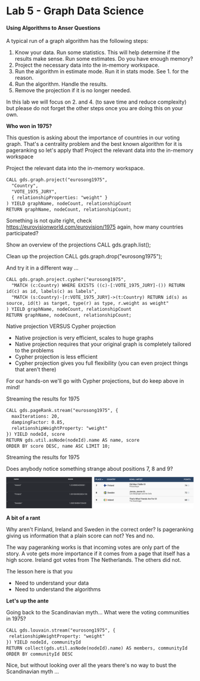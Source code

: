 # Lab 5 - Graph Data Science 

#### Using Algorithms to Anser Questions
A typical run of a graph algorithm has the following steps:
1. Know your data. Run some statistics. This will help determine if the results make sense. Run some estimates. Do you have enough memory?
2. Project the necessary data into the in-memory workspace. 
3. Run the algorithm in estimate mode. Run it in stats mode. See 1. for the reason.
4. Run the algorithm. Handle the results.
5. Remove the projection if it is no longer needed.

In this lab we will focus on 2. and 4. (to save time and reduce complexity) but please do not forget the other steps once you are doing this on your own. 

**Who won in 1975?**

This question is asking about the importance of countries in our voting graph. That's a centrality problem and the best known algorithm for it is pageranking so let's apply that!
Project the relevant data into the in-memory workspace

Project the relevant data into the in-memory workspace.

    CALL gds.graph.project("eurosong1975",
      "Country",
      "VOTE_1975_JURY",
      { relationshipProperties: "weight" }
    ) YIELD graphName, nodeCount, relationshipCount
    RETURN graphName, nodeCount, relationshipCount;

Something is not quite right, check https://eurovisionworld.com/eurovision/1975 again, how many countries participated? 

Show an overview of the projections
    CALL gds.graph.list();

Clean up the projection
    CALL gds.graph.drop("eurosong1975");

And try it in a different way …

    CALL gds.graph.project.cypher("eurosong1975",
      "MATCH (c:Country) WHERE EXISTS ((c)-[:VOTE_1975_JURY]-()) RETURN id(c) as id, labels(c) as labels",
      "MATCH (s:Country)-[r:VOTE_1975_JURY]->(t:Country) RETURN id(s) as source, id(t) as target, type(r) as type, r.weight as weight"
    ) YIELD graphName, nodeCount, relationshipCount
    RETURN graphName, nodeCount, relationshipCount;

Native projection VERSUS Cypher projection
-  Native projection is very efficient, scales to huge graphs
-  Native projection requires that your original graph is completely tailored to the problems
-  Cypher projection is less efficient
-  Cypher projection gives you full flexibility (you can even project things that aren't there)

For our hands-on we'll go with Cypher projections, but do keep above in mind!

Streaming the results for 1975

    CALL gds.pageRank.stream("eurosong1975", {
      maxIterations: 20,
      dampingFactor: 0.85,
      relationshipWeightProperty: "weight"
    }) YIELD nodeId, score
    RETURN gds.util.asNode(nodeId).name AS name, score
    ORDER BY score DESC, name ASC LIMIT 10;

Streaming the results for 1975


Does anybody notice something strange about positions 7, 8 and 9?

![](images/01-fin_swe_ire.png)

**A bit of a rant**

Why aren't Finland, Ireland and Sweden in the correct order? Is pageranking giving us information that a plain score can not? Yes and no.

The way pageranking works is that incoming votes are only part of the story. A vote gets more importance if it comes from a page that itself has a high score. Ireland got votes from The Netherlands. The others did not.

The lesson here is that you
- Need to understand your data
- Need to understand the algorithms 

**Let's up the ante**

Going back to the Scandinavian myth…
What were the voting communities in 1975?

    CALL gds.louvain.stream("eurosong1975", {
     relationshipWeightProperty: "weight"
    }) YIELD nodeId, communityId
    RETURN collect(gds.util.asNode(nodeId).name) AS members, communityId
    ORDER BY communityId DESC

Nice, but without looking over all the years there's no way to bust the Scandinavian myth …



